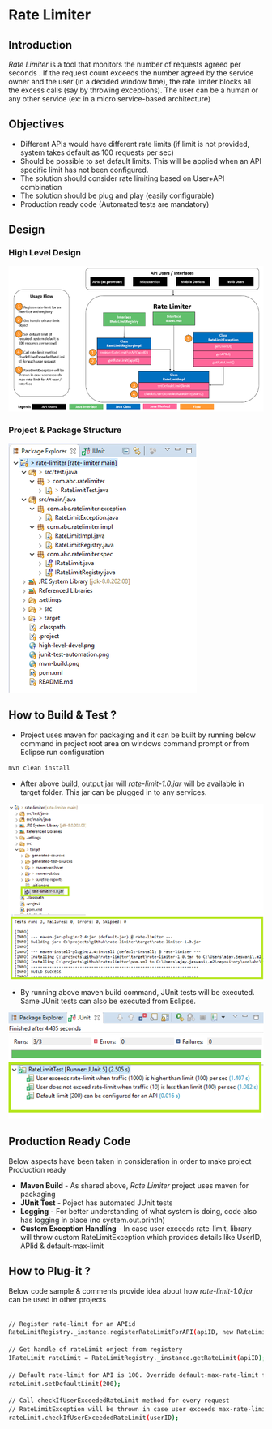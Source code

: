 # Rate Limiter

## Introduction 
*Rate Limiter* is a tool that monitors the number of requests agreed per seconds . If the request count exceeds the number agreed by the service owner and the user (in a decided window time), the rate limiter blocks all the excess calls (say by throwing exceptions). The user can be a human or any other service (ex: in a micro service-based architecture)

## Objectives

- Different APIs would have different rate limits (if limit is not provided, system takes default as 100 requests per sec)
- Should be possible to set default limits. This will be applied when an API specific limit has not been configured.
- The solution should consider rate limiting based on User+API combination
- The solution should be plug and play (easily configurable)
- Production ready code (Automated tests are mandatory)

## Design

### High Level Design
![Screenshot](design.png) <!-- .element height="100%" width="100%" -->

### Project & Package Structure
![Screenshot](package-structure.png) <!-- .element height="100%" width="100%" -->

## How to Build & Test ?

- Project uses maven for packaging and it can be built by running below command in project root area on windows command prompt or from Eclipse run configuration
```sh
mvn clean install
```
- After above build, output jar will *rate-limit-1.0.jar* will be available in target folder. This jar can be plugged in to any services.

![Screenshot](mvn-build.png) <!-- .element height="100%" width="100%" -->

- By running above maven build command, JUnit tests will be executed. Same JUnit tests can also be executed from Eclipse. 

![Screenshot](junit-test-automation.png) <!-- .element height="100%" width="100%" -->

## Production Ready Code

Below aspects have been taken in consideration in order to make project Production ready 

- **Maven Build** - As shared above, *Rate Limiter* project uses maven for packaging
- **JUnit Test** - Poject has automated JUnit tests
- **Logging** - For better understanding of what system is doing, code also has logging in place (no system.out.println)
- **Custom Exception Handling** - In case user exceeds rate-limit, library will throw custom RateLimitException which provides details like UserID, APIid & default-max-limit

## How to Plug-it ?
Below code sample & comments provide idea about how *rate-limit-1.0.jar* can be used in other projects
```sh

// Register rate-limit for an APIid
RateLimitRegistry._instance.registerRateLimitForAPI(apiID, new RateLimitImpl(apiID)); 

// Get handle of rateLimit onject from registery
IRateLimit rateLimit = RateLimitRegistry._instance.getRateLimit(apiID);

// Default rate-limit for API is 100. Override default-max-rate-limit for API (if required)
rateLimit.setDefaultLimit(200);

// Call checkIfUserExceededRateLimit method for every request
// RateLimitException will be thrown in case user exceeds max-rate-limit for API
rateLimit.checkIfUserExceededRateLimit(userID);

```

